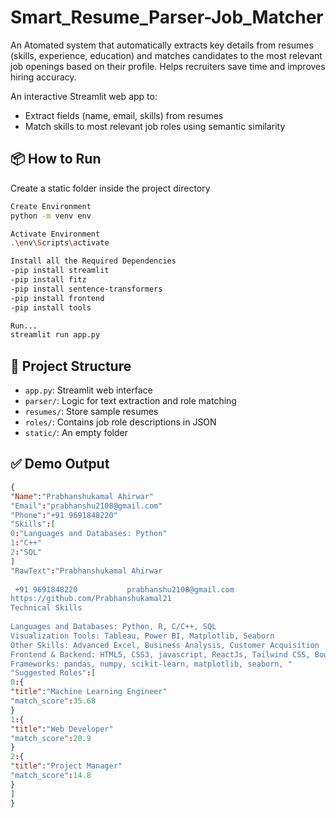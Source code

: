 # Smart_Resume_Parser-Job_Matcher
An Atomated system that automatically extracts key details from resumes (skills, experience, education) and matches candidates to the most relevant job openings based on their profile. Helps recruiters save time and improves hiring accuracy.

An interactive Streamlit web app to:
- Extract fields (name, email, skills) from resumes
- Match skills to most relevant job roles using semantic similarity

## 📦 How to Run

Create a static folder inside the project directory

```bash
Create Environment
python -m venv env

Activate Environment
.\env\Scripts\activate

Install all the Required Dependencies
-pip install streamlit
-pip install fitz
-pip install sentence-transformers
-pip install frontend
-pip install tools

Run...
streamlit run app.py
```

## 📁 Project Structure
- `app.py`: Streamlit web interface
- `parser/`: Logic for text extraction and role matching
- `resumes/`: Store sample resumes
- `roles/`: Contains job role descriptions in JSON
- `static/`: An empty folder

## ✅ Demo Output
```json
{
"Name":"Prabhanshukamal Ahirwar"
"Email":"prabhanshu2108@gmail.com"
"Phone":"+91 9691848220"
"Skills":[
0:"Languages and Databases: Python"
1:"C++"
2:"SQL"
]
"RawText":"Prabhanshukamal Ahirwar 
                    
 +91 9691848220           prabhanshu2108@gmail.com  
https://github.com/Prabhanshukamal21 
Technical Skills 
 
Languages and Databases: Python, R, C/C++, SQL 
Visualization Tools: Tableau, Power BI, Matplotlib, Seaborn 
Other Skills: Advanced Excel, Business Analysis, Customer Acquisition  
Frontend & Backend: HTML5, CSS3, javascript, ReactJs, Tailwind CSS, Bootstrap and Node js, Express 
Frameworks: pandas, numpy, scikit-learn, matplotlib, seaborn, "
"Suggested Roles":[
0:{
"title":"Machine Learning Engineer"
"match_score":35.68
}
1:{
"title":"Web Developer"
"match_score":20.9
}
2:{
"title":"Project Manager"
"match_score":14.8
}
]
}

